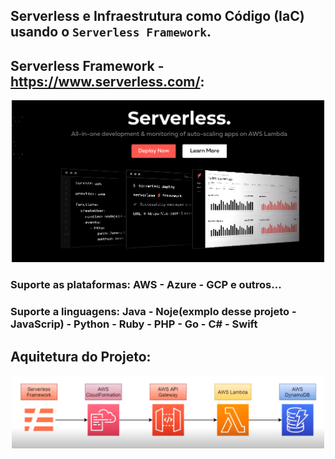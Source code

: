 ## Serverless e Infraestrutura como Código (IaC) usando o ```Serverless Framework```.

## Serverless Framework - https://www.serverless.com/:

<p align="center"><img src="./img/serverlessF.png" width="500"></p>

### Suporte as plataformas: AWS - Azure - GCP e outros...
### Suporte a linguagens: Java - Noje(exmplo desse projeto - JavaScrip) - Python - Ruby - PHP - Go - C# - Swift

## Aquitetura do Projeto:

<p align="center"><img src="./img/arquitetura.png" width="500"></p>


